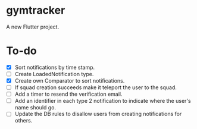 # gymtracker

A new Flutter project.

# To-do
- [x] Sort notifications by time stamp.
- [ ] Create LoadedNotification type.
- [x] Create own Comparator to sort notifications.
- [ ] If squad creation succeeds make it teleport the user to the squad.
- [ ] Add a timer to resend the verification email.
- [ ] Add an identifier in each type 2 notification to indicate where the user's name should go.
- [ ] Update the DB rules to disallow users from creating notifications for others.